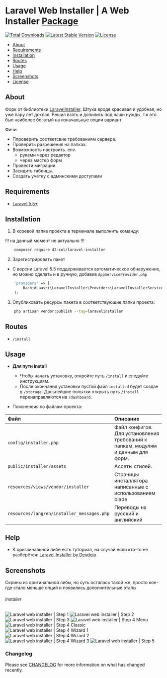 # Laravel Web Installer | A Web Installer [Package](https://packagist.org/packages/rachidlaasri/laravel-installer)

[![Total Downloads](https://poser.pugx.org/rachidlaasri/laravel-installer/d/total.svg)](https://packagist.org/packages/rachidlaasri/laravel-installer)
[![Latest Stable Version](https://poser.pugx.org/rachidlaasri/laravel-installer/v/stable.svg)](https://packagist.org/packages/rachidlaasri/laravel-installer)
[![License](https://poser.pugx.org/rachidlaasri/laravel-installer/license.svg)](https://packagist.org/packages/rachidlaasri/laravel-installer)

- [About](#about)
- [Requirements](#requirements)
- [Installation](#installation)
- [Routes](#routes)
- [Usage](#usage)
- [Help](#help)
- [Screenshots](#screenshots)
- [License](#license)

## About

Форк от библиотеки [LaravelInstaller](https://github.com/rashidlaasri/LaravelInstaller). Штука вроде красивая и удобная, но уже пару лет дохлая.
Решил взять и допилить под наши нужды, т.к это был наиболее богатый на изначальные опции вариант

Фичи:
- Ппроверить соответсвие требованиям сервера.
- Проверить разрешения на папках.
- Возможность настроить .env.
  - руками через редактор
  - через мастер форм 
- Провести миграции.
- Засидить таблицы.
- Создать учётку с админскими доступами

## Requirements

* [Laravel 5.5+](https://laravel.com/docs/installation)

## Installation

1. В коревой папке проекта в терминале выполнить команду: 
 
 !!! на данный момент не актуально !!!

```bash
    composer require 42-sol/laravel-installer
```

2. Зарегистрировать пакет

* С версии Laravel 5.5 поддерживается автоматическое обнаружение,
но можно сделать и в ручную, добавив ```AppServiceProvider.php```
```php
	'providers' => [
	    RachidLaasri\LaravelInstaller\Providers\LaravelInstallerServiceProvider::class,
	];
```

3. Опубликовать ресурсы пакета в соответствующие папки проекта:

```bash
    php artisan vendor:publish --tag=laravelinstaller
```

## Routes

* `/install`

## Usage

* **Для пути Install**
  * Чтобы начать установку, откройте путь `/install` и следуйте инструкциям.
  * После окончания установки пустой файл `installed` будет создан в `/storage`. Дальнейшие попытки открыть путь `/install` перенаправляются на `/dashboard`.

* Поясненеия по файлам проекта:

| Файл                                       | Описание                                                                        |
|:-------------------------------------------|:--------------------------------------------------------------------------------|
| `config/installer.php`                     | Файл конфигов. Для установления требований к папкам, модулям и данным для форм. |
| `public/installer/assets`                  | Ассеты стилей.                                                                  |
| `resources/views/vendor/installer`         | Страницы инсталлятора написанные с использованием blade                         |
| `resources/lang/en/installer_messages.php` | Переводы на русский и английский                                                |
## Help

* К оригаинальной либе есть туториал, на случай если кто-то не разберётся: [Laravel Installer by Devdojo](https://www.youtube.com/watch?v=Jput5doFYLg)

## Screenshots
Скрины из оригинальной либы, но суть осталась такой же, просто кое-где стало меньше опций и появились дополнительные этапы
###### Installer
![Laravel web installer | Step 1](https://s3-us-west-2.amazonaws.com/github-project-images/laravel-installer/install/1-welcome.jpg)
![Laravel web installer | Step 2](https://s3-us-west-2.amazonaws.com/github-project-images/laravel-installer/install/2-requirements.jpg)
![Laravel web installer | Step 3](https://s3-us-west-2.amazonaws.com/github-project-images/laravel-installer/install/3-permissions.jpg)
![Laravel web installer | Step 4 Menu](https://s3-us-west-2.amazonaws.com/github-project-images/laravel-installer/install/4-environment.jpg)
![Laravel web installer | Step 4 Classic](https://s3-us-west-2.amazonaws.com/github-project-images/laravel-installer/install/4a-environment-classic.jpg)
![Laravel web installer | Step 4 Wizard 1](https://s3-us-west-2.amazonaws.com/github-project-images/laravel-installer/install/4b-environment-wizard-1.jpg)
![Laravel web installer | Step 4 Wizard 2](https://s3-us-west-2.amazonaws.com/github-project-images/laravel-installer/install/4b-environment-wizard-2.jpg)
![Laravel web installer | Step 4 Wizard 3](https://s3-us-west-2.amazonaws.com/github-project-images/laravel-installer/install/4b-environment-wizard-3.jpg)
![Laravel web installer | Step 5](https://s3-us-west-2.amazonaws.com/github-project-images/laravel-installer/install/5-final.jpg)

### Changelog

Please see [CHANGELOG](CHANGELOG.md) for more information on what has changed recently.
